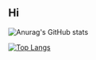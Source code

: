 ## Hi
![Anurag's GitHub stats](https://github-readme-stats.vercel.app/api?username=MLCluanchar&include_all_commits=true&count_private=true&theme=dark)

[![Top Langs](https://github-readme-stats.vercel.app/api/top-langs/?username=MLCluanchar&theme=dark)](https://github.com/anuraghazra/github-readme-stats)
<!--
**MLCluanchar/MLCluanchar** is a ✨ _special_ ✨ repository because its `README.md` (this file) appears on your GitHub profile.

Here are some ideas to get you started:

- 🔭 I’m currently working on ...
- 🌱 I’m currently learning ...
- 👯 I’m looking to collaborate on ...
- 🤔 I’m looking for help with ...
- 💬 Ask me about ...
- 📫 How to reach me: ...
- 😄 Pronouns: ...
- ⚡ Fun fact: ...
-->
